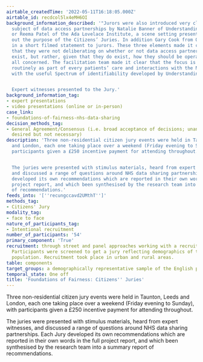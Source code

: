 ```yaml
---
airtable_createdTime: '2022-05-11T16:18:05.000Z'
airtable_id: recdcol5lx4eMH6OI
background_information_described: '"Jurors were also introduced very clearly to the
  subject of data access partnerships by Natalie Banner of Understanding Patient Data
  or Reema Patel of the Ada Lovelace Institute, a scene setting presentation setting
  out the purpose of the Citizens’ Juries. In addition Gary Cook from OLS was presented
  in a short filmed statement to jurors. These three elements made it clear to jurors
  that they were not deliberating on whether or not data access partnerships should
  exist, but rather, given that they do exist, how they should be operate fairly for
  all concerned. The facilitation team made it clear that the focus is on data collected
  routinely as part of every patients’ care and interactions with the NHS in line
  with the useful Spectrum of identifiability developed by Understanding Patient Data."


  Expert witnesses presented to the Jury.'
background_information_tag:
- expert presentations
- video presentations (online or in-person)
case_link:
- foundations-of-fairness-nhs-data-sharing
decision_methods_tag:
- General Agreement/Consensus (i.e. broad acceptance of decisions; unanimous agreement
  desired but not necessary)
description: 'Three non-residential citizen jury events were held in Taunton, Leeds
  and London, each one taking place over a weekend (Friday evening to Sunday), with
  participants given a £250 incentive payment for attending throughout.


  The juries were presented with stimulus materials, heard from expert witnesses,
  and discussed a range of questions around NHS data sharing partnerships. Each Jury
  developed its own recommendations which are reported in their own words in the full
  project report, and which been synthesised by the research team into a summary report
  of recommendations.'
feeds_into: '[''recungccavd2UMthT'']'
methods_tag:
- Citizens' Jury
modality_tag:
- face to face
nature_of_participants_tag:
- Intentional recruitment
number_of_participants: '54'
primary_component: 'True'
recruitment: through street and panel approaches working with a recruitment partner.
  Participants were screened to get a jury reflecting demographics of the English
  population. Recruitment took place in urban and rural areas.
table: components
target_groups: a demographically representative sample of the English population
temporal_state: One off
title: 'Foundations of Fairness: Citizens'' Juries'
---
```


Three non-residential citizen jury events were held in Taunton, Leeds and London, each one taking place over a weekend (Friday evening to Sunday), with participants given a £250 incentive payment for attending throughout.

The juries were presented with stimulus materials, heard from expert witnesses, and discussed a range of questions around NHS data sharing partnerships. Each Jury developed its own recommendations which are reported in their own words in the full project report, and which been synthesised by the research team into a summary report of recommendations.